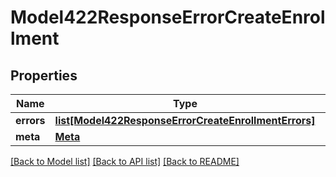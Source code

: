 # Model422ResponseErrorCreateEnrollment

## Properties
Name | Type | Description | Notes
------------ | ------------- | ------------- | -------------
**errors** | [**list[Model422ResponseErrorCreateEnrollmentErrors]**](Model422ResponseErrorCreateEnrollmentErrors.md) |  | 
**meta** | [**Meta**](Meta.md) |  | 

[[Back to Model list]](../README.md#documentation-for-models) [[Back to API list]](../README.md#documentation-for-api-endpoints) [[Back to README]](../README.md)

